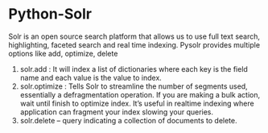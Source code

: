 # Python-Solr

Solr is an open source search platform that allows us to use full text search, highlighting, faceted search and real time indexing.
Pysolr provides multiple options like add, optimize, delete
  1. solr.add : It will index a list of dictionaries where each key is the field name and each value is the value to index.
  2. solr.optimize :  Tells Solr to streamline the number of segments used, essentially a defragmentation operation. If you are making a                         bulk action, wait until finish to optimize index. It’s useful in realtime indexing where application can fragment                           your index slowing your queries.
  3. solr.delete – query indicating a collection of documents to delete.
